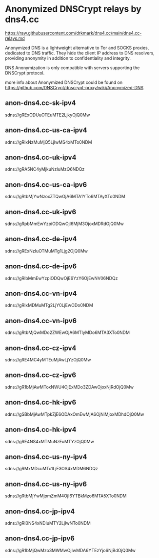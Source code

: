 # Anonymized DNSCrypt relays by dns4.cc


https://raw.githubusercontent.com/drkmark/dns4.cc/main/dns4.cc-relays.md


Anonymized DNS is a lightweight alternative to Tor and SOCKS proxies, dedicated to DNS traffic. They hide the client IP address to DNS resolvers, providing anonymity in addition to confidentiality and integrity.

DNS Anonymization is only compatible with servers supporting the DNSCrypt protocol.

more info about Anonymized DNSCrypt could be found on https://github.com/DNSCrypt/dnscrypt-proxy/wiki/Anonymized-DNS




## anon-dns4.cc-sk-ipv4

sdns://gRExODUuOTEuMTE2LjkyOjQ0Mw


## anon-dns4.cc-us-ca-ipv4

sdns://gRIxNzMuMjQ5LjIwMS4xMTo0NDM


## anon-dns4.cc-uk-ipv4

sdns://gRA5NC4yMjkuNzIuMzQ6NDQz


## anon-dns4.cc-us-ca-ipv6

sdns://gRtbMjYwNzoxZTQwOjA6MTA1YTo6MTAyXTo0NDM


## anon-dns4.cc-uk-ipv6

sdns://gRpbMmEwYzpiODQwOjI6MjM3OjoxMDRdOjQ0Mw


## anon-dns4.cc-de-ipv4

sdns://gRExNzIuOTMuMTg1Ljg2OjQ0Mw


## anon-dns4.cc-de-ipv6

sdns://gRlbMmEwYzpiODQwOjE6YzY6OjEwNV06NDQz


## anon-dns4.cc-vn-ipv4

sdns://gRIxMDMuMTg2LjY0LjEwODo0NDM


## anon-dns4.cc-vn-ipv6

sdns://gRtbMjQwMDo2ZWEwOjA6MTIyMDo6MTA3XTo0NDM


## anon-dns4.cc-cz-ipv4

sdns://gRE4MC4yMTEuMjAwLjYzOjQ0Mw


## anon-dns4.cc-cz-ipv6

sdns://gR1bMjAwMToxNWU4OjExMDo3ZDAwOjoxNjRdOjQ0Mw


## anon-dns4.cc-hk-ipv6

sdns://gSBbMjAwMTpkZjE6ODAxOmEwMjA6OjNiMjoxMDhdOjQ0Mw


## anon-dns4.cc-hk-ipv4

sdns://gRE4NS4xMTMuNzEuMTYzOjQ0Mw


## anon-dns4.cc-us-ny-ipv4

sdns://gRMxMDcuMTc1LjE3OS4xMDM6NDQz


## anon-dns4.cc-us-ny-ipv6

sdns://gRtbMjYwMjpmZmM4OjI6YTBkMzo6MTA5XTo0NDM


## anon-dns4.cc-jp-ipv4

sdns://gRI0NS4xNDIuMTY2LjIwNTo0NDM


## anon-dns4.cc-jp-ipv6

sdns://gR1bMjQwMzo3MWMwOjIwMDA6YTEzYjo6NjBdOjQ0Mw
